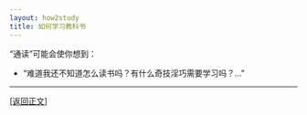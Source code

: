 ```yaml
---
layout: how2study
title: 如何学习教科书
---
```


“通读”可能会使你想到：

- “难道我还不知道怎么读书吗？有什么奇技淫巧需要学习吗？...”

***

[[返回正文](how2study_2.html#asw18)]
